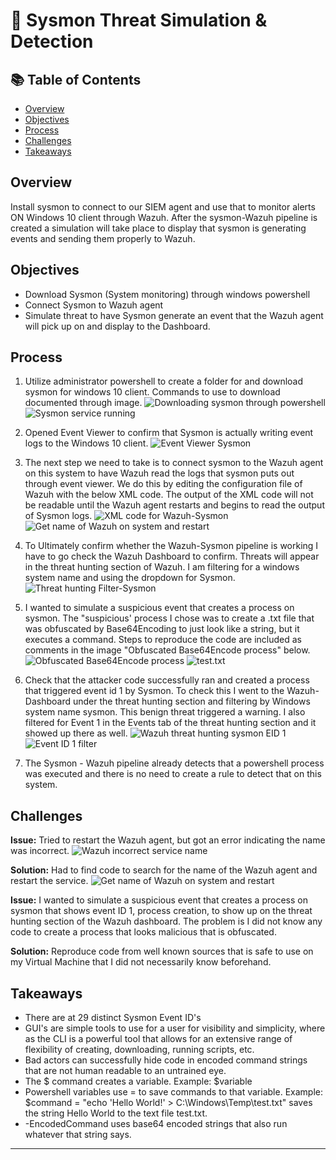 # 🧪 Sysmon Threat Simulation & Detection

## 📚 Table of Contents

- [Overview](#overview)
- [Objectives](#objectives)
- [Process](#process)
- [Challenges](#challenges)
- [Takeaways](#takeaways)

## Overview

Install sysmon to connect to our SIEM agent and use that to monitor alerts ON Windows 10 client through Wazuh. After the sysmon-Wazuh pipeline is created a simulation will take place to display that sysmon is generating events and sending them properly to Wazuh.

## Objectives

- Download Sysmon (System monitoring) through windows powershell
- Connect Sysmon to Wazuh agent
- Simulate threat to have Sysmon generate an event that the Wazuh agent will pick up on and display to the Dashboard.

## Process

1. Utilize administrator powershell to create a folder for and download sysmon for windows 10 client. Commands to use to download documented through image.
![Downloading sysmon through powershell](images/20251023131220.png)
![Sysmon service running](images/20251023134428.png)

2. Opened Event Viewer to confirm that Sysmon is actually writing event logs to the Windows 10 client.
![Event Viewer Sysmon](images/20251023135615.png)

3. The next step we need to take is to connect sysmon to the Wazuh agent on this system to have Wazuh read the logs that sysmon puts out through event viewer. We do this by editing the configuration file of Wazuh with the below XML code. The output of the XML code will not be readable until the Wazuh agent restarts and begins to read the output of Sysmon logs.
![XML code for Wazuh-Sysmon](images/20251023140708.png)
![Get name of Wazuh on system and restart](images/20251023141332.png)

4. To Ultimately confirm whether the Wazuh-Sysmon pipeline is working I have to go check the Wazuh Dashboard to confirm. Threats will appear in the threat hunting section of Wazuh. I am filtering for a windows system name and using the dropdown for Sysmon.
![Threat hunting Filter-Sysmon](images/20251023141954.png)

5. I wanted to simulate a suspicious event that creates a process on sysmon. The "suspicious' process I chose was to create a .txt file that was obfuscated by Base64Encoding to just look like a string, but it executes a command. Steps to reproduce the code are included as comments in the image "Obfuscated Base64Encode process" below.
![Obfuscated Base64Encode process](images/20251024161038.png)
![test.txt](images/20251024164237.png)

6. Check that the attacker code successfully ran and created a process that triggered event id 1 by Sysmon. To check this I went to the Wazuh-Dashboard under the threat hunting section and filtering by Windows system name sysmon. This benign threat triggered a warning. I also filtered for Event 1 in the Events tab of the threat hunting section and it showed up there as well.
![Wazuh threat hunting sysmon EID 1](images/20251024164333.png)
![Event ID 1 filter](images/20251024164719.png)

7. The Sysmon - Wazuh pipeline already detects that a powershell process was executed and there is no need to create a rule to detect that on this system.

## Challenges

**Issue:**
Tried to restart the Wazuh agent, but got an error indicating the name was incorrect.
![Wazuh incorrect service name](images/20251023142414.png)

**Solution:**
Had to find code to search for the name of the Wazuh agent and restart the service.
![Get name of Wazuh on system and restart](images/20251023141332.png)

**Issue:**
I wanted to simulate a suspicious event that creates a process on sysmon that shows event ID 1, process creation, to show up on the threat hunting section of the Wazuh dashboard. The problem is I did not know any code to create a process that looks malicious that is obfuscated.

**Solution:**
Reproduce code from well known sources that is safe to use on my Virtual Machine that I did not necessarily know beforehand.

## Takeaways

- There are at 29 distinct Sysmon Event ID's
- GUI's are simple tools to use for a user for visibility and simplicity, where as the CLI is a powerful tool that allows for an extensive range of flexibility of creating, downloading, running scripts, etc.
- Bad actors can successfully hide code in encoded command strings that are not human readable to an untrained eye.
- The \$ command creates a variable. Example: \$variable
- Powershell variables use = to save commands to that variable. Example: $command = "echo 'Hello World!' > C:\Windows\Temp\test.txt" saves the string Hello World to the text file test.txt.
- -EncodedCommand uses base64 encoded strings that also run whatever that string says.

***
